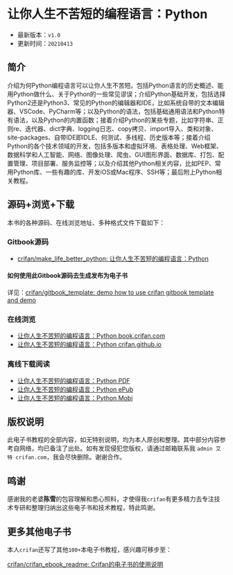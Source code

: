 # 让你人生不苦短的编程语言：Python

* 最新版本：`v1.0`
* 更新时间：`20210413`

## 简介

介绍为何Python编程语言可以让你人生不苦短。包括Python语言的历史概述、能用Python做什么、关于Python的一些常见谬误；介绍Python基础开发，包括选择Python2还是Python3、常见的Python的编辑器和IDE，比如系统自带的文本编辑器、VSCode、PyCharm等；以及Python的语法，包括基础通用语法和Python特有语法，以及Python的内置函数；接着介绍Python的某些专题，比如字符串、正则re、迭代器、dict字典、logging日志、copy拷贝、import导入、类和对象、site-packages、自带IDE即IDLE、何测试、多线程、历史版本等；接着介绍Python的各个技术领域的开发，包括多版本和虚拟环境、表格处理、Web框架、数据科学和人工智能、网络、图像处理、爬虫、GUI图形界面、数据库、打包、配置管理、项目部署、服务监控等；以及介绍其他Python相关内容，比如PEP、常用Python库、一些有趣的库、开发iOS或Mac程序、SSH等；最后附上Python相关教程。

## 源码+浏览+下载

本书的各种源码、在线浏览地址、多种格式文件下载如下：

### Gitbook源码

* [crifan/make_life_better_python: 让你人生不苦短的编程语言：Python](https://github.com/crifan/make_life_better_python)

#### 如何使用此Gitbook源码去生成发布为电子书

详见：[crifan/gitbook_template: demo how to use crifan gitbook template and demo](https://github.com/crifan/gitbook_template)

### 在线浏览

* [让你人生不苦短的编程语言：Python book.crifan.com](http://book.crifan.com/books/make_life_better_python/website)
* [让你人生不苦短的编程语言：Python crifan.github.io](https://crifan.github.io/make_life_better_python/website)

### 离线下载阅读

* [让你人生不苦短的编程语言：Python PDF](http://book.crifan.com/books/make_life_better_python/pdf/make_life_better_python.pdf)
* [让你人生不苦短的编程语言：Python ePub](http://book.crifan.com/books/make_life_better_python/epub/make_life_better_python.epub)
* [让你人生不苦短的编程语言：Python Mobi](http://book.crifan.com/books/make_life_better_python/mobi/make_life_better_python.mobi)

## 版权说明

此电子书教程的全部内容，如无特别说明，均为本人原创和整理。其中部分内容参考自网络，均已备注了出处。如有发现侵犯您版权，请通过邮箱联系我 `admin 艾特 crifan.com`，我会尽快删除。谢谢合作。

## 鸣谢

感谢我的老婆**陈雪**的包容理解和悉心照料，才使得我`crifan`有更多精力去专注技术专研和整理归纳出这些电子书和技术教程，特此鸣谢。

## 更多其他电子书

本人`crifan`还写了其他`100+`本电子书教程，感兴趣可移步至：

[crifan/crifan_ebook_readme: Crifan的电子书的使用说明](https://github.com/crifan/crifan_ebook_readme)
